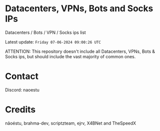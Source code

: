 # Datacenters, VPNs, Bots and Socks IPs
 
Datacenters / Bots / VPN / Socks ips list

Latest update: `Friday 07-06-2024 09:00:26 UTC` 

ATTENTION: This repository doesn't include all Datacenters, VPNs, Bots & Socks ips, 
but should include the vast majority of common ones.

# Contact
Discord: naoestu

# Credits
nãoéstu, brahma-dev, scriptzteam, ejrv, X4BNet and TheSpeedX
